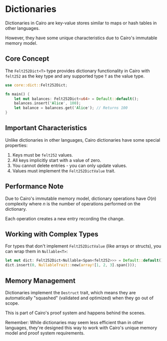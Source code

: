 # Dictionaries

Dictionaries in Cairo are key-value stores similar to maps or hash tables in other languages.

However, they have some unique characteristics due to Cairo's immutable memory model.

## Core Concept

The `Felt252Dict<T>` type provides dictionary functionality in Cairo with `felt252` as the key type and any supported type `T` as the value type.

```rust
use core::dict::Felt252Dict;

fn main() {
    let mut balances: Felt252Dict<u64> = Default::default();
    balances.insert('Alice', 100);
    let balance = balances.get('Alice'); // Returns 100
}
```

## Important Characteristics

Unlike dictionaries in other languages, Cairo dictionaries have some special properties:

1. Keys must be `felt252` values.
2. All keys implicitly start with a value of zero.
3. You cannot delete entries - you can only update values.
4. Values must implement the `Felt252DictValue` trait.

## Performance Note

Due to Cairo's immutable memory model, dictionary operations have $O(n)$ complexity where $n$ is the number of operations performed on the dictionary.

Each operation creates a new entry recording the change.

## Working with Complex Types

For types that don't implement `Felt252DictValue` (like arrays or structs), you can wrap them in `Nullable<T>`:

```rust
let mut dict: Felt252Dict<Nullable<Span<felt252>>> = Default::default();
dict.insert(0, NullableTrait::new(array![1, 2, 3].span()));
```

## Memory Management

Dictionaries implement the `Destruct` trait, which means they are automatically "squashed" (validated and optimized) when they go out of scope.

This is part of Cairo's proof system and happens behind the scenes.

Remember: While dictionaries may seem less efficient than in other languages, they're designed this way to work with Cairo's unique memory model and proof system requirements.
